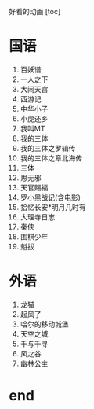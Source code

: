 好看的动画
[toc]

# 国语
1. 百妖谱
2. 一人之下
3. 大闹天宫
4. 西游记
5. 中华小子
6. 小虎还乡
7. 我叫MT
8. 我的三体
9. 我的三体之罗辑传
10. 我的三体之章北海传
11. 三体
12. 思无邪
13. 天官赐福
14. 罗小黑战记(含电影)
15. 拾忆长安*明月几时有
16. 大理寺日志
17. 秦侠
18. 围棋少年
19. 魁拔


# 外语
1. 龙猫
2. 起风了
3. 哈尔的移动城堡
4. 天空之城
5. 千与千寻
6. 风之谷
7. 幽林公主


# end
